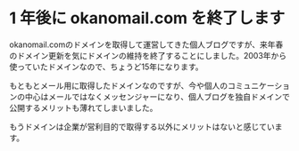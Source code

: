 # 1 年後に okanomail.com を終了します

okanomail.comのドメインを取得して運営してきた個人ブログですが、来年春のドメイン更新を気にドメインの維持を終了することにしました。2003年から使っていたドメインなので、ちょうど15年になります。

もともとメール用に取得したドメインなのですが、今や個人のコミュニケーションの中心はメールではなくメッセンジャーになり、個人ブログを独自ドメインで公開するメリットも薄れてしまいました。

もうドメインは企業が営利目的で取得する以外にメリットはないと感じています。 
